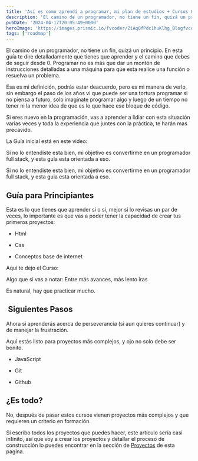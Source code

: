 ```yaml
---
title: 'Así es como aprendí a programar, mi plan de estudios + Cursos Gratis'
description: 'El camino de un programador, no tiene un fin, quizá un principio. En esta guía te dire detalladamente que tienes que aprender y el camino que debes de seguir desde 0.'
pubDate: '2024-04-17T20:05:49+0000'
heroImage: 'https://images.prismic.io/fvcoder/ZiAqQfPdc1huKlhg_Blogfvcoder.png?auto=format,compress'
tags: ['roadmap']
---
```

El camino de un programador, no tiene un fin, quizá un principio. En esta guía te dire detalladamente que tienes que aprender y el camino que debes de seguir desde 0.
Programar no es más que dar un montón de instrucciones detalladas a una máquina para que esta realice una función o resuelva un problema.

Esa es mi definición, podrás estar deacuerdo, pero es mi manera de verlo, sin embargo el paso de los años vi que puede ser una tortura programar si no piensa a futuro, solo imagínate programar algo y luego de un tiempo no tener ni la menor idea de que es lo que hace ese bloque de código.

Si eres nuevo en la programación, vas a aprender a lidiar con esta situación varias veces y toda la experiencia que juntes con la práctica, te harán mas precavido.

La Guía inicial está en este video:

Si no lo entendiste esta bien, mi objetivo es convertirme en un programador full stack, y esta guía esta orientada a eso.



Si no lo entendiste esta bien, mi objetivo es convertirme en un programador full stack, y esta guia esta orientada a eso.

## Guía para Principiantes

Esta es lo que tienes que aprender si o si, mejor si lo revisas un par de veces, lo importante es que vas a poder tener la capacidad de crear tus primeros proyectos:

- Html

- Css

- Conceptos base de internet

Aquí te dejo el Curso:



Algo que si vas a notar: Entre más avances, más lento iras

Es natural, hay que practicar mucho.

##  Siguientes Pasos

Ahora si aprenderás acerca de perseverancia (si aun quieres continuar) y de manejar la frustración.

Aquí estás listo para proyectos más complejos, y ojo no solo debe ser bonito.

- JavaScript

- Git

- Github

## ¿Es todo?

No, después de pasar estos cursos vienen proyectos más complejos y que requieren un criterio en formación.

Si escribo todos los proyectos que puedes hacer, este artículo sería casi infinito, así que voy a crear los proyectos y detallar el proceso de construcción lo puedes encontrar en la sección de [Proyectos](https://www.fvcoder.com/project) de esta pagina.

